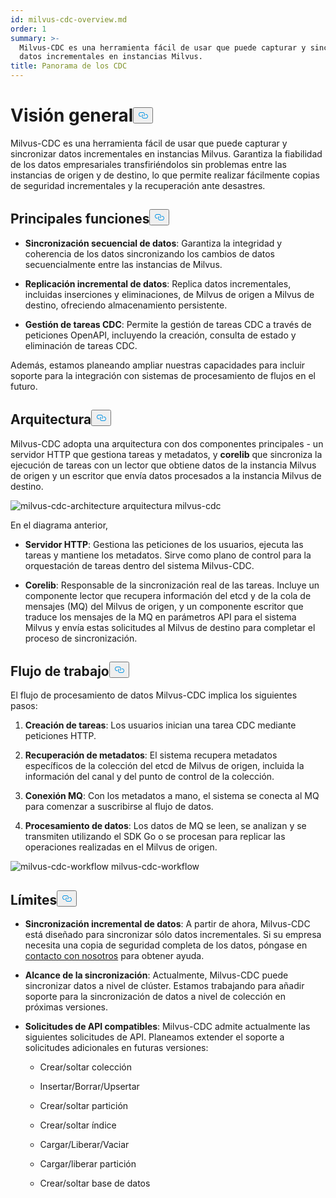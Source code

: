 ```yaml
---
id: milvus-cdc-overview.md
order: 1
summary: >-
  Milvus-CDC es una herramienta fácil de usar que puede capturar y sincronizar
  datos incrementales en instancias Milvus.
title: Panorama de los CDC
---
```

<h1 id="Overview" class="common-anchor-header">Visión general<button data-href="#Overview" class="anchor-icon" translate="no">
      <svg translate="no"
        aria-hidden="true"
        focusable="false"
        height="20"
        version="1.1"
        viewBox="0 0 16 16"
        width="16"
      >
        <path
          fill="#0092E4"
          fill-rule="evenodd"
          d="M4 9h1v1H4c-1.5 0-3-1.69-3-3.5S2.55 3 4 3h4c1.45 0 3 1.69 3 3.5 0 1.41-.91 2.72-2 3.25V8.59c.58-.45 1-1.27 1-2.09C10 5.22 8.98 4 8 4H4c-.98 0-2 1.22-2 2.5S3 9 4 9zm9-3h-1v1h1c1 0 2 1.22 2 2.5S13.98 12 13 12H9c-.98 0-2-1.22-2-2.5 0-.83.42-1.64 1-2.09V6.25c-1.09.53-2 1.84-2 3.25C6 11.31 7.55 13 9 13h4c1.45 0 3-1.69 3-3.5S14.5 6 13 6z"
        ></path>
      </svg>
    </button></h1><p>Milvus-CDC es una herramienta fácil de usar que puede capturar y sincronizar datos incrementales en instancias Milvus. Garantiza la fiabilidad de los datos empresariales transfiriéndolos sin problemas entre las instancias de origen y de destino, lo que permite realizar fácilmente copias de seguridad incrementales y la recuperación ante desastres.</p>
<h2 id="Key-capabilities" class="common-anchor-header">Principales funciones<button data-href="#Key-capabilities" class="anchor-icon" translate="no">
      <svg translate="no"
        aria-hidden="true"
        focusable="false"
        height="20"
        version="1.1"
        viewBox="0 0 16 16"
        width="16"
      >
        <path
          fill="#0092E4"
          fill-rule="evenodd"
          d="M4 9h1v1H4c-1.5 0-3-1.69-3-3.5S2.55 3 4 3h4c1.45 0 3 1.69 3 3.5 0 1.41-.91 2.72-2 3.25V8.59c.58-.45 1-1.27 1-2.09C10 5.22 8.98 4 8 4H4c-.98 0-2 1.22-2 2.5S3 9 4 9zm9-3h-1v1h1c1 0 2 1.22 2 2.5S13.98 12 13 12H9c-.98 0-2-1.22-2-2.5 0-.83.42-1.64 1-2.09V6.25c-1.09.53-2 1.84-2 3.25C6 11.31 7.55 13 9 13h4c1.45 0 3-1.69 3-3.5S14.5 6 13 6z"
        ></path>
      </svg>
    </button></h2><ul>
<li><p><strong>Sincronización secuencial de datos</strong>: Garantiza la integridad y coherencia de los datos sincronizando los cambios de datos secuencialmente entre las instancias de Milvus.</p></li>
<li><p><strong>Replicación incremental de datos</strong>: Replica datos incrementales, incluidas inserciones y eliminaciones, de Milvus de origen a Milvus de destino, ofreciendo almacenamiento persistente.</p></li>
<li><p><strong>Gestión de tareas CDC</strong>: Permite la gestión de tareas CDC a través de peticiones OpenAPI, incluyendo la creación, consulta de estado y eliminación de tareas CDC.</p></li>
</ul>
<p>Además, estamos planeando ampliar nuestras capacidades para incluir soporte para la integración con sistemas de procesamiento de flujos en el futuro.</p>
<h2 id="Architecture" class="common-anchor-header">Arquitectura<button data-href="#Architecture" class="anchor-icon" translate="no">
      <svg translate="no"
        aria-hidden="true"
        focusable="false"
        height="20"
        version="1.1"
        viewBox="0 0 16 16"
        width="16"
      >
        <path
          fill="#0092E4"
          fill-rule="evenodd"
          d="M4 9h1v1H4c-1.5 0-3-1.69-3-3.5S2.55 3 4 3h4c1.45 0 3 1.69 3 3.5 0 1.41-.91 2.72-2 3.25V8.59c.58-.45 1-1.27 1-2.09C10 5.22 8.98 4 8 4H4c-.98 0-2 1.22-2 2.5S3 9 4 9zm9-3h-1v1h1c1 0 2 1.22 2 2.5S13.98 12 13 12H9c-.98 0-2-1.22-2-2.5 0-.83.42-1.64 1-2.09V6.25c-1.09.53-2 1.84-2 3.25C6 11.31 7.55 13 9 13h4c1.45 0 3-1.69 3-3.5S14.5 6 13 6z"
        ></path>
      </svg>
    </button></h2><p>Milvus-CDC adopta una arquitectura con dos componentes principales - un servidor HTTP que gestiona tareas y metadatos, y <strong>corelib</strong> que sincroniza la ejecución de tareas con un lector que obtiene datos de la instancia Milvus de origen y un escritor que envía datos procesados a la instancia Milvus de destino.</p>
<p>
  
   <span class="img-wrapper"> <img translate="no" src="/docs/v2.5.x/assets/milvus-cdc-architecture.png" alt="milvus-cdc-architecture" class="doc-image" id="milvus-cdc-architecture" />
   </span> <span class="img-wrapper"> <span>arquitectura milvus-cdc</span> </span></p>
<p>En el diagrama anterior,</p>
<ul>
<li><p><strong>Servidor HTTP</strong>: Gestiona las peticiones de los usuarios, ejecuta las tareas y mantiene los metadatos. Sirve como plano de control para la orquestación de tareas dentro del sistema Milvus-CDC.</p></li>
<li><p><strong>Corelib</strong>: Responsable de la sincronización real de las tareas. Incluye un componente lector que recupera información del etcd y de la cola de mensajes (MQ) del Milvus de origen, y un componente escritor que traduce los mensajes de la MQ en parámetros API para el sistema Milvus y envía estas solicitudes al Milvus de destino para completar el proceso de sincronización.</p></li>
</ul>
<h2 id="Workflow" class="common-anchor-header">Flujo de trabajo<button data-href="#Workflow" class="anchor-icon" translate="no">
      <svg translate="no"
        aria-hidden="true"
        focusable="false"
        height="20"
        version="1.1"
        viewBox="0 0 16 16"
        width="16"
      >
        <path
          fill="#0092E4"
          fill-rule="evenodd"
          d="M4 9h1v1H4c-1.5 0-3-1.69-3-3.5S2.55 3 4 3h4c1.45 0 3 1.69 3 3.5 0 1.41-.91 2.72-2 3.25V8.59c.58-.45 1-1.27 1-2.09C10 5.22 8.98 4 8 4H4c-.98 0-2 1.22-2 2.5S3 9 4 9zm9-3h-1v1h1c1 0 2 1.22 2 2.5S13.98 12 13 12H9c-.98 0-2-1.22-2-2.5 0-.83.42-1.64 1-2.09V6.25c-1.09.53-2 1.84-2 3.25C6 11.31 7.55 13 9 13h4c1.45 0 3-1.69 3-3.5S14.5 6 13 6z"
        ></path>
      </svg>
    </button></h2><p>El flujo de procesamiento de datos Milvus-CDC implica los siguientes pasos:</p>
<ol>
<li><p><strong>Creación de tareas</strong>: Los usuarios inician una tarea CDC mediante peticiones HTTP.</p></li>
<li><p><strong>Recuperación de metadatos</strong>: El sistema recupera metadatos específicos de la colección del etcd de Milvus de origen, incluida la información del canal y del punto de control de la colección.</p></li>
<li><p><strong>Conexión MQ</strong>: Con los metadatos a mano, el sistema se conecta al MQ para comenzar a suscribirse al flujo de datos.</p></li>
<li><p><strong>Procesamiento de datos</strong>: Los datos de MQ se leen, se analizan y se transmiten utilizando el SDK Go o se procesan para replicar las operaciones realizadas en el Milvus de origen.</p></li>
</ol>
<p>
  
   <span class="img-wrapper"> <img translate="no" src="/docs/v2.5.x/assets/milvus-cdc-workflow.png" alt="milvus-cdc-workflow" class="doc-image" id="milvus-cdc-workflow" />
   </span> <span class="img-wrapper"> <span>milvus-cdc-workflow</span> </span></p>
<h2 id="Limits" class="common-anchor-header">Límites<button data-href="#Limits" class="anchor-icon" translate="no">
      <svg translate="no"
        aria-hidden="true"
        focusable="false"
        height="20"
        version="1.1"
        viewBox="0 0 16 16"
        width="16"
      >
        <path
          fill="#0092E4"
          fill-rule="evenodd"
          d="M4 9h1v1H4c-1.5 0-3-1.69-3-3.5S2.55 3 4 3h4c1.45 0 3 1.69 3 3.5 0 1.41-.91 2.72-2 3.25V8.59c.58-.45 1-1.27 1-2.09C10 5.22 8.98 4 8 4H4c-.98 0-2 1.22-2 2.5S3 9 4 9zm9-3h-1v1h1c1 0 2 1.22 2 2.5S13.98 12 13 12H9c-.98 0-2-1.22-2-2.5 0-.83.42-1.64 1-2.09V6.25c-1.09.53-2 1.84-2 3.25C6 11.31 7.55 13 9 13h4c1.45 0 3-1.69 3-3.5S14.5 6 13 6z"
        ></path>
      </svg>
    </button></h2><ul>
<li><p><strong>Sincronización incremental de datos</strong>: A partir de ahora, Milvus-CDC está diseñado para sincronizar sólo datos incrementales. Si su empresa necesita una copia de seguridad completa de los datos, póngase en <a href="https://milvus.io/community">contacto con nosotros</a> para obtener ayuda.</p></li>
<li><p><strong>Alcance de la sincronización</strong>: Actualmente, Milvus-CDC puede sincronizar datos a nivel de clúster. Estamos trabajando para añadir soporte para la sincronización de datos a nivel de colección en próximas versiones.</p></li>
<li><p><strong>Solicitudes de API compatibles</strong>: Milvus-CDC admite actualmente las siguientes solicitudes de API. Planeamos extender el soporte a solicitudes adicionales en futuras versiones:</p>
<ul>
<li><p>Crear/soltar colección</p></li>
<li><p>Insertar/Borrar/Upsertar</p></li>
<li><p>Crear/soltar partición</p></li>
<li><p>Crear/soltar índice</p></li>
<li><p>Cargar/Liberar/Vaciar</p></li>
<li><p>Cargar/liberar partición</p></li>
<li><p>Crear/soltar base de datos</p></li>
</ul></li>
</ul>
